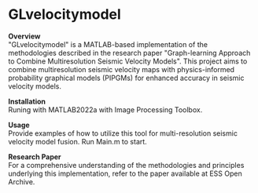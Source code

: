 # GLvelocitymodel
**Overview**<br />
"GLvelocitymodel" is a MATLAB-based implementation of the methodologies described in the research paper "Graph-learning Approach to Combine Multiresolution Seismic Velocity Models". This project aims to combine multiresolution seismic velocity maps with physics-informed probability graphical models (PIPGMs) for enhanced accuracy in seismic velocity models.

**Installation**<br />
Runing with MATLAB2022a with Image Processing Toolbox.

**Usage**<br />
Provide examples of how to utilize this tool for multi-resolution seismic velocity model fusion. Run Main.m to start.

**Research Paper**<br />
For a comprehensive understanding of the methodologies and principles underlying this implementation, refer to the paper available at ESS Open Archive.
